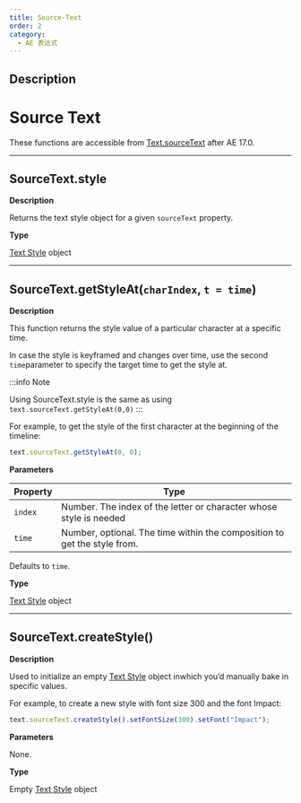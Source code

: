 ```yaml
---
title: Source-Text
order: 2
category:
  - AE 表达式
---
```


## Description

# Source Text

These functions are accessible from [Text.sourceText](text.html#text-sourcetext) after AE 17.0.

---

## SourceText.style

**Description**

Returns the text style object for a given `sourceText` property.

**Type**

[Text Style](text-style.html#textstyle) object

---

## SourceText.getStyleAt(`charIndex`, `t = time`)

**Description**

This function returns the style value of a particular character at a specific
time.

In case the style is keyframed and changes over time, use the second `time`parameter to specify the target time to get the style at.

:::info Note

Using SourceText.style is the same as using `text.sourceText.getStyleAt(0,0)`
:::

For example, to get the style of the first character at the beginning of the
timeline:

```javascript
text.sourceText.getStyleAt(0, 0);
```

**Parameters**

| Property | Type                                                                     |
| -------- | ------------------------------------------------------------------------ |
| `index`  | Number. The index of the letter or character whose style is needed       |
| `time`   | Number, optional. The time within the composition to get the style from. |

Defaults to `time`.

**Type**

[Text Style](text-style.html#textstyle) object

---

## SourceText.createStyle()

**Description**

Used to initialize an empty [Text Style](text-style.html#textstyle) object inwhich you’d manually bake in specific values.

For example, to create a new style with font size 300 and the font Impact:

```javascript
text.sourceText.createStyle().setFontSize(300).setFont("Impact");
```

**Parameters**

None.

**Type**

Empty [Text Style](text-style.html#textstyle) object
